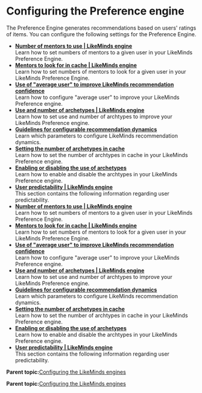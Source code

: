 # Configuring the Preference engine 

The Preference Engine generates recommendations based on users' ratings of items. You can configure the following settings for the Preference Engine.

-   **[Number of mentors to use \| LikeMinds engine](../pzn/pzn_number_mentors.md)**  
 Learn how to set numbers of mentors to a given user in your LikeMinds Preference Engine.
-   **[Mentors to look for in cache \| LikeMinds engine](../pzn/pzn_mentors_in_cache.md)**  
Learn how to set numbers of mentors to look for a given user in your LikeMinds Preference Engine.
-   **[Use of "average user" to improve LikeMinds recommendation confidence](../pzn/pzn_use_average_user.md)**  
Learn how to configure "average user" to improve your LikeMinds Preference engine.
-   **[Use and number of archetypes \| LikeMinds engine](../pzn/pzn_use_number_archetypes.md)**  
Learn how to set use and number of archtypes to improve your LikeMinds Preference engine.
-   **[Guidelines for configurable recommendation dynamics](../pzn/pzn_guidelines_recommendation_dynamics.md)**  
Learn which parameters to configure LikeMinds recommendation dynamics.
-   **[Setting the number of archetypes in cache](../pzn/pzn_set_number_of_archetypes.md)**  
 Learn how to set the number of archtypes in cache in your LikeMinds Preference engine.
-   **[Enabling or disabling the use of archetypes](../pzn/pzn_enable_disable_archetypes.md)**  
Learn how to enable and disable the archtypes in your LikeMinds Preference engine.
-   **[User predictability \| LikeMinds engine](../pzn/pzn_user_predictablity_main.md)**  
This section contains the following information regarding user predictability.
-   **[Number of mentors to use \| LikeMinds engine](../pzn/pzn_number_mentors.md)**  
 Learn how to set numbers of mentors to a given user in your LikeMinds Preference Engine.
-   **[Mentors to look for in cache \| LikeMinds engine](../pzn/pzn_mentors_in_cache.md)**  
Learn how to set numbers of mentors to look for a given user in your LikeMinds Preference Engine.
-   **[Use of "average user" to improve LikeMinds recommendation confidence](../pzn/pzn_use_average_user.md)**  
Learn how to configure "average user" to improve your LikeMinds Preference engine.
-   **[Use and number of archetypes \| LikeMinds engine](../pzn/pzn_use_number_archetypes.md)**  
Learn how to set use and number of archtypes to improve your LikeMinds Preference engine.
-   **[Guidelines for configurable recommendation dynamics](../pzn/pzn_guidelines_recommendation_dynamics.md)**  
Learn which parameters to configure LikeMinds recommendation dynamics.
-   **[Setting the number of archetypes in cache](../pzn/pzn_set_number_of_archetypes.md)**  
 Learn how to set the number of archtypes in cache in your LikeMinds Preference engine.
-   **[Enabling or disabling the use of archetypes](../pzn/pzn_enable_disable_archetypes.md)**  
Learn how to enable and disable the archtypes in your LikeMinds Preference engine.
-   **[User predictability \| LikeMinds engine](../pzn/pzn_user_predictablity_main.md)**  
This section contains the following information regarding user predictability.

**Parent topic:**[Configuring the LikeMinds engines ](../pzn/pzn_configure_likeminds_engines.md)

**Parent topic:**[Configuring the LikeMinds engines ](../pzn/pzn_configure_likeminds_engines.md)

